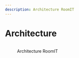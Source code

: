 ```yaml
---
description: Architecture RoomIT
---
```


# Architecture

<figure><img src="https://raw.githubusercontent.com/luneareth/stake.roomit.xyz/main/img/powered/RoomIT-Network.png" alt=""><figcaption><p>Architecture RoomIT</p></figcaption></figure>



